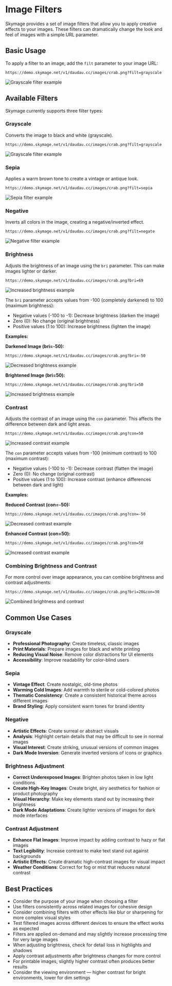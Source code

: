 # Image Filters

Skymage provides a set of image filters that allow you to apply creative effects to your images. These filters can dramatically change the look and feel of images with a simple URL parameter.

## Basic Usage

To apply a filter to an image, add the `filt` parameter to your image URL:

```
https://demo.skymage.net/v1/daudau.cc/images/crab.png?filt=grayscale
```
![Grayscale filter example](https://demo.skymage.net/v1/daudau.cc/images/crab.png?filt=grayscale)

## Available Filters

Skymage currently supports three filter types:

### Grayscale

Converts the image to black and white (grayscale).

```
https://demo.skymage.net/v1/daudau.cc/images/crab.png?filt=grayscale
```
![Grayscale filter example](https://demo.skymage.net/v1/daudau.cc/images/crab.png?filt=grayscale)

### Sepia

Applies a warm brown tone to create a vintage or antique look.

```
https://demo.skymage.net/v1/daudau.cc/images/crab.png?filt=sepia
```
![Sepia filter example](https://demo.skymage.net/v1/daudau.cc/images/crab.png?filt=sepia)

### Negative

Inverts all colors in the image, creating a negative/inverted effect.

```
https://demo.skymage.net/v1/daudau.cc/images/crab.png?filt=negate
```
![Negative filter example](https://demo.skymage.net/v1/daudau.cc/images/crab.png?filt=negate)

### Brightness

Adjusts the brightness of an image using the `bri` parameter. This can make images lighter or darker.

```
https://demo.skymage.net/v1/daudau.cc/images/crab.png?bri=69
```
![Increased brightness example](https://demo.skymage.net/v1/daudau.cc/images/crab.png?bri=69)

The `bri` parameter accepts values from -100 (completely darkened) to 100 (maximum brightness):

- Negative values (-100 to -1): Decrease brightness (darken the image)
- Zero (0): No change (original brightness)
- Positive values (1 to 100): Increase brightness (lighten the image)

**Examples:**

**Darkened Image (bri=-50):**
```
https://demo.skymage.net/v1/daudau.cc/images/crab.png?bri=-50
```
![Decreased brightness example](https://demo.skymage.net/v1/daudau.cc/images/crab.png?bri=-50)

**Brightened Image (bri=50):**
```
https://demo.skymage.net/v1/daudau.cc/images/crab.png?bri=50
```
![Increased brightness example](https://demo.skymage.net/v1/daudau.cc/images/crab.png?bri=50)

### Contrast

Adjusts the contrast of an image using the `con` parameter. This affects the difference between dark and light areas.

```
https://demo.skymage.net/v1/daudau.cc/images/crab.png?con=50
```
![Increased contrast example](https://demo.skymage.net/v1/daudau.cc/images/crab.png?con=50)

The `con` parameter accepts values from -100 (minimum contrast) to 100 (maximum contrast):

- Negative values (-100 to -1): Decrease contrast (flatten the image)
- Zero (0): No change (original contrast)
- Positive values (1 to 100): Increase contrast (enhance differences between dark and light)

**Examples:**

**Reduced Contrast (con=-50):**
```
https://demo.skymage.net/v1/daudau.cc/images/crab.png?con=-50
```
![Decreased contrast example](https://demo.skymage.net/v1/daudau.cc/images/crab.png?con=-50)

**Enhanced Contrast (con=50):**
```
https://demo.skymage.net/v1/daudau.cc/images/crab.png?con=50
```
![Increased contrast example](https://demo.skymage.net/v1/daudau.cc/images/crab.png?con=50)

### Combining Brightness and Contrast

For more control over image appearance, you can combine brightness and contrast adjustments:

```
https://demo.skymage.net/v1/daudau.cc/images/crab.png?bri=20&con=30
```
![Combined brightness and contrast](https://demo.skymage.net/v1/daudau.cc/images/crab.png?bri=20&con=30)

## Common Use Cases

### Grayscale

- **Professional Photography**: Create timeless, classic images
- **Print Materials**: Prepare images for black and white printing
- **Reducing Visual Noise**: Remove color distractions for UI elements
- **Accessibility**: Improve readability for color-blind users

### Sepia

- **Vintage Effect**: Create nostalgic, old-time photos
- **Warming Cold Images**: Add warmth to sterile or cold-colored photos
- **Thematic Consistency**: Create a consistent historical theme across different images
- **Brand Styling**: Apply consistent warm tones for brand identity

### Negative

- **Artistic Effects**: Create surreal or abstract visuals
- **Analysis**: Highlight certain details that may be difficult to see in normal images
- **Visual Interest**: Create striking, unusual versions of common images
- **Dark Mode Inversion**: Generate inverted versions of icons or graphics

### Brightness Adjustment

- **Correct Underexposed Images**: Brighten photos taken in low light conditions
- **Create High-Key Images**: Create bright, airy aesthetics for fashion or product photography
- **Visual Hierarchy**: Make key elements stand out by increasing their brightness
- **Dark Mode Adaptations**: Create lighter versions of images for dark mode interfaces

### Contrast Adjustment

- **Enhance Flat Images**: Improve impact by adding contrast to hazy or flat images
- **Text Legibility**: Increase contrast to make text stand out against backgrounds
- **Artistic Effects**: Create dramatic high-contrast images for visual impact
- **Weather Conditions**: Correct for fog or mist that reduces natural contrast

## Best Practices

- Consider the purpose of your image when choosing a filter
- Use filters consistently across related images for cohesive design
- Consider combining filters with other effects like blur or sharpening for more complex visual styles
- Test filtered images across different devices to ensure the effect works as expected
- Filters are applied on-demand and may slightly increase processing time for very large images
- When adjusting brightness, check for detail loss in highlights and shadows
- Apply contrast adjustments after brightness changes for more control
- For printable images, slightly higher contrast often produces better results
- Consider the viewing environment — higher contrast for bright environments, lower for dim settings
